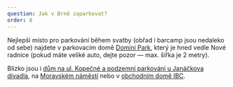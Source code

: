```yaml
---
question: Jak v Brně zaparkovat?
order: 8
---
```

<p>Nejlepší místo pro parkování během svatby (obřad i barcamp jsou nedaleko od sebe) najdete v parkovacím domě <a href="https://www.bkom.cz/parkovani">Domini Park</a>, který je hned vedle Nové radnice (pokud máte veliké auto, dejte pozor — max. šířka je 2 metry).</p>
   
<p>Blízko jsou i <a href="https://www.bkom.cz/parkovani">dům na ul. Kopečné a podzemní parkování u Janáčkova divadla</a>, na <a href="http://www.parkovani-brno-centrum.cz">Moravském náměstí</a> nebo v <a href="http://www.centerparking.cz">obchodním domě IBC</a>.
